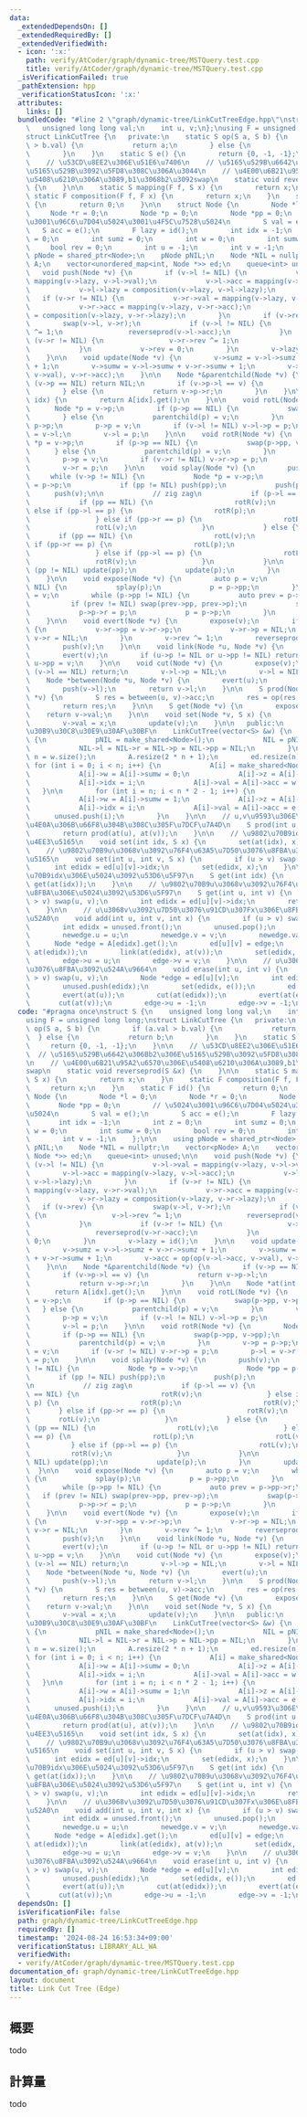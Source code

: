 ```yaml
---
data:
  _extendedDependsOn: []
  _extendedRequiredBy: []
  _extendedVerifiedWith:
  - icon: ':x:'
    path: verify/AtCoder/graph/dynamic-tree/MSTQuery.test.cpp
    title: verify/AtCoder/graph/dynamic-tree/MSTQuery.test.cpp
  _isVerificationFailed: true
  _pathExtension: hpp
  _verificationStatusIcon: ':x:'
  attributes:
    links: []
  bundledCode: "#line 2 \"graph/dynamic-tree/LinkCutTreeEdge.hpp\"\nstruct S {\n \
    \   unsigned long long val;\n    int u, v;\n};\nusing F = unsigned long long;\n\
    struct LinkCutTree {\n   private:\n    static S op(S a, S b) {\n        if (a.val\
    \ > b.val) {\n            return a;\n        } else {\n            return b;\n\
    \        }\n    }\n    static S e() {\n        return {0, -1, -1};\n    }\n\n\
    \    // \u53CD\u8EE2\u306E\u51E6\u7406\n    // \u5165\u529B\u6642\u306Bb2\u306E\
    \u5165\u529B\u3092\u5FD8\u308C\u306A\u3044\n    // \u4E00\u6B21\u95A2\u6570\u306E\
    \u5408\u6210\u306A\u3089,b1\u3068b2\u3092swap\n    static void reverseprod(S &x)\
    \ {\n    }\n\n    static S mapping(F f, S x) {\n        return x;\n    }\n   \
    \ static F composition(F f, F x) {\n        return x;\n    }\n    static F id()\
    \ {\n        return 0;\n    }\n\n    struct Node {\n        Node *l = 0;\n   \
    \     Node *r = 0;\n        Node *p = 0;\n        Node *pp = 0;\n        // \u5024\
    \u3001\u96C6\u7D04\u5024\u3001\u4F5C\u7528\u5024\n        S val = e();\n     \
    \   S acc = e();\n        F lazy = id();\n        int idx = -1;\n        int z\
    \ = 0;\n        int sumz = 0;\n        int w = 0;\n        int sumw = 0;\n   \
    \     bool rev = 0;\n        int u = -1;\n        int v = -1;\n    };\n\n    using\
    \ pNode = shared_ptr<Node>;\n    pNode pNIL;\n    Node *NIL = nullptr;\n    vector<pNode>\
    \ A;\n    vector<unordered_map<int, Node *>> ed;\n    queue<int> unused;\n\n \
    \   void push(Node *v) {\n        if (v->l != NIL) {\n            v->l->val =\
    \ mapping(v->lazy, v->l->val);\n            v->l->acc = mapping(v->lazy, v->l->acc);\n\
    \            v->l->lazy = composition(v->lazy, v->l->lazy);\n        }\n     \
    \   if (v->r != NIL) {\n            v->r->val = mapping(v->lazy, v->r->val);\n\
    \            v->r->acc = mapping(v->lazy, v->r->acc);\n            v->r->lazy\
    \ = composition(v->lazy, v->r->lazy);\n        }\n        if (v->rev) {\n    \
    \        swap(v->l, v->r);\n            if (v->l != NIL) {\n                v->l->rev\
    \ ^= 1;\n                reverseprod(v->l->acc);\n            }\n            if\
    \ (v->r != NIL) {\n                v->r->rev ^= 1;\n                reverseprod(v->r->acc);\n\
    \            }\n            v->rev = 0;\n        }\n        v->lazy = id();\n\
    \    }\n\n    void update(Node *v) {\n        v->sumz = v->l->sumz + v->r->sumz\
    \ + 1;\n        v->sumw = v->l->sumw + v->r->sumw + 1;\n        v->acc = op(op(v->l->acc,\
    \ v->val), v->r->acc);\n    }\n\n    Node *&parentchild(Node *v) {\n        if\
    \ (v->p == NIL) return NIL;\n        if (v->p->l == v) {\n            return v->p->l;\n\
    \        } else {\n            return v->p->r;\n        }\n    }\n\n    Node *at(int\
    \ idx) {\n        return A[idx].get();\n    }\n\n    void rotL(Node *v) {\n  \
    \      Node *p = v->p;\n        if (p->p == NIL) {\n            swap(p->pp, v->pp);\n\
    \        } else {\n            parentchild(p) = v;\n        }\n        v->p =\
    \ p->p;\n        p->p = v;\n        if (v->l != NIL) v->l->p = p;\n        p->r\
    \ = v->l;\n        v->l = p;\n    }\n\n    void rotR(Node *v) {\n        Node\
    \ *p = v->p;\n        if (p->p == NIL) {\n            swap(p->pp, v->pp);\n  \
    \      } else {\n            parentchild(p) = v;\n        }\n        v->p = p->p;\n\
    \        p->p = v;\n        if (v->r != NIL) v->r->p = p;\n        p->l = v->r;\n\
    \        v->r = p;\n    }\n\n    void splay(Node *v) {\n        push(v);\n   \
    \     while (v->p != NIL) {\n            Node *p = v->p;\n            Node *pp\
    \ = p->p;\n            if (pp != NIL) push(pp);\n            push(p);\n      \
    \      push(v);\n\n            // zig zag\n            if (p->l == v) {\n    \
    \            if (pp == NIL) {\n                    rotR(v);\n                }\
    \ else if (pp->l == p) {\n                    rotR(p);\n                    rotR(v);\n\
    \                } else if (pp->r == p) {\n                    rotR(v);\n    \
    \                rotL(v);\n                }\n            } else {\n         \
    \       if (pp == NIL) {\n                    rotL(v);\n                } else\
    \ if (pp->r == p) {\n                    rotL(p);\n                    rotL(v);\n\
    \                } else if (pp->l == p) {\n                    rotL(v);\n    \
    \                rotR(v);\n                }\n            }\n\n            if\
    \ (pp != NIL) update(pp);\n            update(p);\n        }\n        update(v);\n\
    \    }\n\n    void expose(Node *v) {\n        auto p = v;\n        while (p !=\
    \ NIL) {\n            splay(p);\n            p = p->pp;\n        }\n        p\
    \ = v;\n        while (p->pp != NIL) {\n            auto prev = p->pp->r;\n  \
    \          if (prev != NIL) swap(prev->pp, prev->p);\n            swap(p->p, p->pp);\n\
    \            p->p->r = p;\n            p = p->p;\n        }\n        splay(v);\n\
    \    }\n\n    void evert(Node *v) {\n        expose(v);\n        if (v->r != NIL)\
    \ {\n            v->r->pp = v->r->p;\n            v->r->p = NIL;\n           \
    \ v->r = NIL;\n        }\n        v->rev ^= 1;\n        reverseprod(v->acc);\n\
    \        push(v);\n    }\n\n    void link(Node *u, Node *v) {\n        evert(u);\n\
    \        evert(v);\n        if (u->p != NIL or u->pp != NIL) return;\n       \
    \ u->pp = v;\n    }\n\n    void cut(Node *v) {\n        expose(v);\n        if\
    \ (v->l == NIL) return;\n        v->l->p = NIL;\n        v->l = NIL;\n    }\n\n\
    \    Node *between(Node *u, Node *v) {\n        evert(u);\n        expose(v);\n\
    \        push(v->l);\n        return v->l;\n    }\n\n    S prod(Node *u, Node\
    \ *v) {\n        S res = between(u, v)->acc;\n        res = op(res, v->val);\n\
    \        return res;\n    }\n\n    S get(Node *v) {\n        expose(v);\n    \
    \    return v->val;\n    }\n\n    void set(Node *v, S x) {\n        expose(v);\n\
    \        v->val = x;\n        update(v);\n    }\n\n   public:\n    // \u30B3\u30F3\
    \u30B9\u30C8\u30E9\u30AF\u30BF\n    LinkCutTree(vector<S> &w) {\n        if (!pNIL)\
    \ {\n            pNIL = make_shared<Node>();\n            NIL = pNIL.get();\n\
    \            NIL->l = NIL->r = NIL->p = NIL->pp = NIL;\n        }\n        int\
    \ n = w.size();\n        A.resize(2 * n + 1);\n        ed.resize(n);\n       \
    \ for (int i = 0; i < n; i++) {\n            A[i] = make_shared<Node>(*NIL);\n\
    \            A[i]->w = A[i]->sumw = 0;\n            A[i]->z = A[i]->sumz = 1;\n\
    \            A[i]->idx = i;\n            A[i]->val = A[i]->acc = w[i];\n     \
    \   }\n\n        for (int i = n; i < n * 2 - 1; i++) {\n            A[i] = make_shared<Node>(*NIL);\n\
    \            A[i]->w = A[i]->sumw = 1;\n            A[i]->z = A[i]->sumz = 0;\n\
    \            A[i]->idx = i;\n            A[i]->val = A[i]->acc = e();\n      \
    \      unused.push(i);\n        }\n    }\n\n    // u,v\u9593\u306E\u30D1\u30B9\
    \u4E0A\u306B\u66F8\u304B\u308C\u305F\u7DCF\u7A4D\n    S prod(int u, int v) {\n\
    \        return prod(at(u), at(v));\n    }\n\n    // \u9802\u70B9idx\u306Bx\u3092\
    \u4EE3\u5165\n    void set(int idx, S x) {\n        set(at(idx), x);\n    }\n\n\
    \    // \u9802\u70B9u\u3068v\u3092\u76F4\u63A5\u7D50\u3076\u8FBA\u306Bx\u3092\u4EE3\
    \u5165\n    void set(int u, int v, S x) {\n        if (u > v) swap(u, v);\n  \
    \      int edidx = ed[u][v]->idx;\n        set(edidx, x);\n    }\n\n    // \u9802\
    \u70B9idx\u306E\u5024\u3092\u53D6\u5F97\n    S get(int idx) {\n        return\
    \ get(at(idx));\n    }\n\n    // \u9802\u70B9u\u3068v\u3092\u76F4\u63A5\u7D50\u3076\
    \u8FBA\u306E\u5024\u3092\u53D6\u5F97\n    S get(int u, int v) {\n        if (u\
    \ > v) swap(u, v);\n        int edidx = ed[u][v]->idx;\n        return get(edidx);\n\
    \    }\n\n    // u\u3068v\u3092\u7D50\u3076\u91CD\u307Fx\u306E\u8FBA\u3092\u8FFD\
    \u52A0\n    void add(int u, int v, int x) {\n        if (u > v) swap(u, v);\n\
    \        int edidx = unused.front();\n        unused.pop();\n        S newedge;\n\
    \        newedge.u = u;\n        newedge.v = v;\n        newedge.val = x;\n  \
    \      Node *edge = A[edidx].get();\n        ed[u][v] = edge;\n        link(at(u),\
    \ at(edidx));\n        link(at(edidx), at(v));\n        set(edidx, newedge);\n\
    \        edge->u = u;\n        edge->v = v;\n    }\n\n    // u\u3068v\u3092\u7D50\
    \u3076\u8FBA\u3092\u524A\u9664\n    void erase(int u, int v) {\n        if (u\
    \ > v) swap(u, v);\n        Node *edge = ed[u][v];\n        int edidx = edge->idx;\n\
    \        unused.push(edidx);\n        set(edidx, e());\n        ed[u].erase(v);\n\
    \        evert(at(u));\n        cut(at(edidx));\n        evert(at(edidx));\n \
    \       cut(at(v));\n        edge->u = -1;\n        edge->v = -1;\n    }\n};\n"
  code: "#pragma once\nstruct S {\n    unsigned long long val;\n    int u, v;\n};\n\
    using F = unsigned long long;\nstruct LinkCutTree {\n   private:\n    static S\
    \ op(S a, S b) {\n        if (a.val > b.val) {\n            return a;\n      \
    \  } else {\n            return b;\n        }\n    }\n    static S e() {\n   \
    \     return {0, -1, -1};\n    }\n\n    // \u53CD\u8EE2\u306E\u51E6\u7406\n  \
    \  // \u5165\u529B\u6642\u306Bb2\u306E\u5165\u529B\u3092\u5FD8\u308C\u306A\u3044\
    \n    // \u4E00\u6B21\u95A2\u6570\u306E\u5408\u6210\u306A\u3089,b1\u3068b2\u3092\
    swap\n    static void reverseprod(S &x) {\n    }\n\n    static S mapping(F f,\
    \ S x) {\n        return x;\n    }\n    static F composition(F f, F x) {\n   \
    \     return x;\n    }\n    static F id() {\n        return 0;\n    }\n\n    struct\
    \ Node {\n        Node *l = 0;\n        Node *r = 0;\n        Node *p = 0;\n \
    \       Node *pp = 0;\n        // \u5024\u3001\u96C6\u7D04\u5024\u3001\u4F5C\u7528\
    \u5024\n        S val = e();\n        S acc = e();\n        F lazy = id();\n \
    \       int idx = -1;\n        int z = 0;\n        int sumz = 0;\n        int\
    \ w = 0;\n        int sumw = 0;\n        bool rev = 0;\n        int u = -1;\n\
    \        int v = -1;\n    };\n\n    using pNode = shared_ptr<Node>;\n    pNode\
    \ pNIL;\n    Node *NIL = nullptr;\n    vector<pNode> A;\n    vector<unordered_map<int,\
    \ Node *>> ed;\n    queue<int> unused;\n\n    void push(Node *v) {\n        if\
    \ (v->l != NIL) {\n            v->l->val = mapping(v->lazy, v->l->val);\n    \
    \        v->l->acc = mapping(v->lazy, v->l->acc);\n            v->l->lazy = composition(v->lazy,\
    \ v->l->lazy);\n        }\n        if (v->r != NIL) {\n            v->r->val =\
    \ mapping(v->lazy, v->r->val);\n            v->r->acc = mapping(v->lazy, v->r->acc);\n\
    \            v->r->lazy = composition(v->lazy, v->r->lazy);\n        }\n     \
    \   if (v->rev) {\n            swap(v->l, v->r);\n            if (v->l != NIL)\
    \ {\n                v->l->rev ^= 1;\n                reverseprod(v->l->acc);\n\
    \            }\n            if (v->r != NIL) {\n                v->r->rev ^= 1;\n\
    \                reverseprod(v->r->acc);\n            }\n            v->rev =\
    \ 0;\n        }\n        v->lazy = id();\n    }\n\n    void update(Node *v) {\n\
    \        v->sumz = v->l->sumz + v->r->sumz + 1;\n        v->sumw = v->l->sumw\
    \ + v->r->sumw + 1;\n        v->acc = op(op(v->l->acc, v->val), v->r->acc);\n\
    \    }\n\n    Node *&parentchild(Node *v) {\n        if (v->p == NIL) return NIL;\n\
    \        if (v->p->l == v) {\n            return v->p->l;\n        } else {\n\
    \            return v->p->r;\n        }\n    }\n\n    Node *at(int idx) {\n  \
    \      return A[idx].get();\n    }\n\n    void rotL(Node *v) {\n        Node *p\
    \ = v->p;\n        if (p->p == NIL) {\n            swap(p->pp, v->pp);\n     \
    \   } else {\n            parentchild(p) = v;\n        }\n        v->p = p->p;\n\
    \        p->p = v;\n        if (v->l != NIL) v->l->p = p;\n        p->r = v->l;\n\
    \        v->l = p;\n    }\n\n    void rotR(Node *v) {\n        Node *p = v->p;\n\
    \        if (p->p == NIL) {\n            swap(p->pp, v->pp);\n        } else {\n\
    \            parentchild(p) = v;\n        }\n        v->p = p->p;\n        p->p\
    \ = v;\n        if (v->r != NIL) v->r->p = p;\n        p->l = v->r;\n        v->r\
    \ = p;\n    }\n\n    void splay(Node *v) {\n        push(v);\n        while (v->p\
    \ != NIL) {\n            Node *p = v->p;\n            Node *pp = p->p;\n     \
    \       if (pp != NIL) push(pp);\n            push(p);\n            push(v);\n\
    \n            // zig zag\n            if (p->l == v) {\n                if (pp\
    \ == NIL) {\n                    rotR(v);\n                } else if (pp->l ==\
    \ p) {\n                    rotR(p);\n                    rotR(v);\n         \
    \       } else if (pp->r == p) {\n                    rotR(v);\n             \
    \       rotL(v);\n                }\n            } else {\n                if\
    \ (pp == NIL) {\n                    rotL(v);\n                } else if (pp->r\
    \ == p) {\n                    rotL(p);\n                    rotL(v);\n      \
    \          } else if (pp->l == p) {\n                    rotL(v);\n          \
    \          rotR(v);\n                }\n            }\n\n            if (pp !=\
    \ NIL) update(pp);\n            update(p);\n        }\n        update(v);\n  \
    \  }\n\n    void expose(Node *v) {\n        auto p = v;\n        while (p != NIL)\
    \ {\n            splay(p);\n            p = p->pp;\n        }\n        p = v;\n\
    \        while (p->pp != NIL) {\n            auto prev = p->pp->r;\n         \
    \   if (prev != NIL) swap(prev->pp, prev->p);\n            swap(p->p, p->pp);\n\
    \            p->p->r = p;\n            p = p->p;\n        }\n        splay(v);\n\
    \    }\n\n    void evert(Node *v) {\n        expose(v);\n        if (v->r != NIL)\
    \ {\n            v->r->pp = v->r->p;\n            v->r->p = NIL;\n           \
    \ v->r = NIL;\n        }\n        v->rev ^= 1;\n        reverseprod(v->acc);\n\
    \        push(v);\n    }\n\n    void link(Node *u, Node *v) {\n        evert(u);\n\
    \        evert(v);\n        if (u->p != NIL or u->pp != NIL) return;\n       \
    \ u->pp = v;\n    }\n\n    void cut(Node *v) {\n        expose(v);\n        if\
    \ (v->l == NIL) return;\n        v->l->p = NIL;\n        v->l = NIL;\n    }\n\n\
    \    Node *between(Node *u, Node *v) {\n        evert(u);\n        expose(v);\n\
    \        push(v->l);\n        return v->l;\n    }\n\n    S prod(Node *u, Node\
    \ *v) {\n        S res = between(u, v)->acc;\n        res = op(res, v->val);\n\
    \        return res;\n    }\n\n    S get(Node *v) {\n        expose(v);\n    \
    \    return v->val;\n    }\n\n    void set(Node *v, S x) {\n        expose(v);\n\
    \        v->val = x;\n        update(v);\n    }\n\n   public:\n    // \u30B3\u30F3\
    \u30B9\u30C8\u30E9\u30AF\u30BF\n    LinkCutTree(vector<S> &w) {\n        if (!pNIL)\
    \ {\n            pNIL = make_shared<Node>();\n            NIL = pNIL.get();\n\
    \            NIL->l = NIL->r = NIL->p = NIL->pp = NIL;\n        }\n        int\
    \ n = w.size();\n        A.resize(2 * n + 1);\n        ed.resize(n);\n       \
    \ for (int i = 0; i < n; i++) {\n            A[i] = make_shared<Node>(*NIL);\n\
    \            A[i]->w = A[i]->sumw = 0;\n            A[i]->z = A[i]->sumz = 1;\n\
    \            A[i]->idx = i;\n            A[i]->val = A[i]->acc = w[i];\n     \
    \   }\n\n        for (int i = n; i < n * 2 - 1; i++) {\n            A[i] = make_shared<Node>(*NIL);\n\
    \            A[i]->w = A[i]->sumw = 1;\n            A[i]->z = A[i]->sumz = 0;\n\
    \            A[i]->idx = i;\n            A[i]->val = A[i]->acc = e();\n      \
    \      unused.push(i);\n        }\n    }\n\n    // u,v\u9593\u306E\u30D1\u30B9\
    \u4E0A\u306B\u66F8\u304B\u308C\u305F\u7DCF\u7A4D\n    S prod(int u, int v) {\n\
    \        return prod(at(u), at(v));\n    }\n\n    // \u9802\u70B9idx\u306Bx\u3092\
    \u4EE3\u5165\n    void set(int idx, S x) {\n        set(at(idx), x);\n    }\n\n\
    \    // \u9802\u70B9u\u3068v\u3092\u76F4\u63A5\u7D50\u3076\u8FBA\u306Bx\u3092\u4EE3\
    \u5165\n    void set(int u, int v, S x) {\n        if (u > v) swap(u, v);\n  \
    \      int edidx = ed[u][v]->idx;\n        set(edidx, x);\n    }\n\n    // \u9802\
    \u70B9idx\u306E\u5024\u3092\u53D6\u5F97\n    S get(int idx) {\n        return\
    \ get(at(idx));\n    }\n\n    // \u9802\u70B9u\u3068v\u3092\u76F4\u63A5\u7D50\u3076\
    \u8FBA\u306E\u5024\u3092\u53D6\u5F97\n    S get(int u, int v) {\n        if (u\
    \ > v) swap(u, v);\n        int edidx = ed[u][v]->idx;\n        return get(edidx);\n\
    \    }\n\n    // u\u3068v\u3092\u7D50\u3076\u91CD\u307Fx\u306E\u8FBA\u3092\u8FFD\
    \u52A0\n    void add(int u, int v, int x) {\n        if (u > v) swap(u, v);\n\
    \        int edidx = unused.front();\n        unused.pop();\n        S newedge;\n\
    \        newedge.u = u;\n        newedge.v = v;\n        newedge.val = x;\n  \
    \      Node *edge = A[edidx].get();\n        ed[u][v] = edge;\n        link(at(u),\
    \ at(edidx));\n        link(at(edidx), at(v));\n        set(edidx, newedge);\n\
    \        edge->u = u;\n        edge->v = v;\n    }\n\n    // u\u3068v\u3092\u7D50\
    \u3076\u8FBA\u3092\u524A\u9664\n    void erase(int u, int v) {\n        if (u\
    \ > v) swap(u, v);\n        Node *edge = ed[u][v];\n        int edidx = edge->idx;\n\
    \        unused.push(edidx);\n        set(edidx, e());\n        ed[u].erase(v);\n\
    \        evert(at(u));\n        cut(at(edidx));\n        evert(at(edidx));\n \
    \       cut(at(v));\n        edge->u = -1;\n        edge->v = -1;\n    }\n};\n"
  dependsOn: []
  isVerificationFile: false
  path: graph/dynamic-tree/LinkCutTreeEdge.hpp
  requiredBy: []
  timestamp: '2024-08-24 16:53:34+09:00'
  verificationStatus: LIBRARY_ALL_WA
  verifiedWith:
  - verify/AtCoder/graph/dynamic-tree/MSTQuery.test.cpp
documentation_of: graph/dynamic-tree/LinkCutTreeEdge.hpp
layout: document
title: Link Cut Tree (Edge)
---
```


## 概要

todo

## 計算量
todo